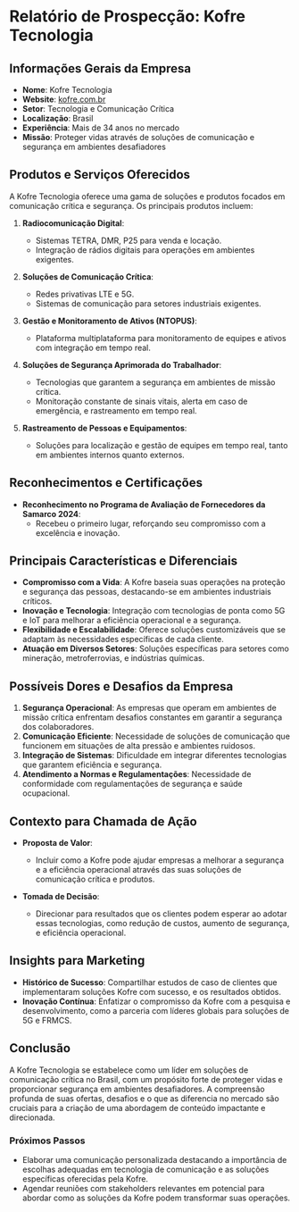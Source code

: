 # Relatório de Prospecção: Kofre Tecnologia

## Informações Gerais da Empresa
- **Nome**: Kofre Tecnologia
- **Website**: [kofre.com.br](https://kofre.com.br)
- **Setor**: Tecnologia e Comunicação Crítica
- **Localização**: Brasil
- **Experiência**: Mais de 34 anos no mercado
- **Missão**: Proteger vidas através de soluções de comunicação e segurança em ambientes desafiadores

## Produtos e Serviços Oferecidos
A Kofre Tecnologia oferece uma gama de soluções e produtos focados em comunicação crítica e segurança. Os principais produtos incluem:

1. **Radiocomunicação Digital**:
   - Sistemas TETRA, DMR, P25 para venda e locação.
   - Integração de rádios digitais para operações em ambientes exigentes.

2. **Soluções de Comunicação Crítica**:
   - Redes privativas LTE e 5G.
   - Sistemas de comunicação para setores industriais exigentes.

3. **Gestão e Monitoramento de Ativos (NTOPUS)**:
   - Plataforma multiplataforma para monitoramento de equipes e ativos com integração em tempo real.

4. **Soluções de Segurança Aprimorada do Trabalhador**:
   - Tecnologias que garantem a segurança em ambientes de missão crítica.
   - Monitoração constante de sinais vitais, alerta em caso de emergência, e rastreamento em tempo real.

5. **Rastreamento de Pessoas e Equipamentos**:
   - Soluções para localização e gestão de equipes em tempo real, tanto em ambientes internos quanto externos.

## Reconhecimentos e Certificações
- **Reconhecimento no Programa de Avaliação de Fornecedores da Samarco 2024**:
  - Recebeu o primeiro lugar, reforçando seu compromisso com a excelência e inovação.

## Principais Características e Diferenciais
- **Compromisso com a Vida**: A Kofre baseia suas operações na proteção e segurança das pessoas, destacando-se em ambientes industriais críticos.
- **Inovação e Tecnologia**: Integração com tecnologias de ponta como 5G e IoT para melhorar a eficiência operacional e a segurança.
- **Flexibilidade e Escalabilidade**: Oferece soluções customizáveis que se adaptam às necessidades específicas de cada cliente.
- **Atuação em Diversos Setores**: Soluções específicas para setores como mineração, metroferrovias, e indústrias químicas.

## Possíveis Dores e Desafios da Empresa
1. **Segurança Operacional**: As empresas que operam em ambientes de missão crítica enfrentam desafios constantes em garantir a segurança dos colaboradores.
2. **Comunicação Eficiente**: Necessidade de soluções de comunicação que funcionem em situações de alta pressão e ambientes ruidosos.
3. **Integração de Sistemas**: Dificuldade em integrar diferentes tecnologias que garantem eficiência e segurança.
4. **Atendimento a Normas e Regulamentações**: Necessidade de conformidade com regulamentações de segurança e saúde ocupacional.

## Contexto para Chamada de Ação
- **Proposta de Valor**:
  - Incluir como a Kofre pode ajudar empresas a melhorar a segurança e a eficiência operacional através das suas soluções de comunicação crítica e produtos.
  
- **Tomada de Decisão**:
  - Direcionar para resultados que os clientes podem esperar ao adotar essas tecnologias, como redução de custos, aumento de segurança, e eficiência operacional.

## Insights para Marketing
- **Histórico de Sucesso**: Compartilhar estudos de caso de clientes que implementaram soluções Kofre com sucesso, e os resultados obtidos.
- **Inovação Contínua**: Enfatizar o compromisso da Kofre com a pesquisa e desenvolvimento, como a parceria com líderes globais para soluções de 5G e FRMCS.

## Conclusão
A Kofre Tecnologia se estabelece como um líder em soluções de comunicação crítica no Brasil, com um propósito forte de proteger vidas e proporcionar segurança em ambientes desafiadores. A compreensão profunda de suas ofertas, desafios e o que as diferencia no mercado são cruciais para a criação de uma abordagem de conteúdo impactante e direcionada. 

### Próximos Passos
- Elaborar uma comunicação personalizada destacando a importância de escolhas adequadas em tecnologia de comunicação e as soluções específicas oferecidas pela Kofre.
- Agendar reuniões com stakeholders relevantes em potencial para abordar como as soluções da Kofre podem transformar suas operações.